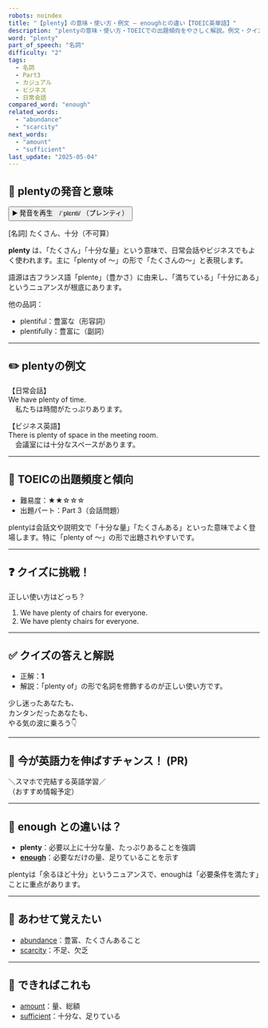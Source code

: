 ```yaml
---
robots: noindex
title: "【plenty】の意味・使い方・例文 ― enoughとの違い【TOEIC英単語】"
description: "plentyの意味・使い方・TOEICでの出題傾向をやさしく解説。例文・クイズ付きでenoughとの違いもわかりやすく学べます。"
word: "plenty"
part_of_speech: "名詞"
difficulty: "2"
tags:
  - 名詞
  - Part3
  - カジュアル
  - ビジネス
  - 日常会話
compared_word: "enough"
related_words:
  - "abundance"
  - "scarcity"
next_words:
  - "amount"
  - "sufficient"
last_update: "2025-05-04"
---
```


## 🔰 plentyの発音と意味

<button class="play-audio" onclick="playTTS('plenty')">
  <span class="play-audio-main">
    ▶️ 発音を再生　/ˈplɛnti/
  </span>
  <span class="play-audio-sub">
    （プレンティ）
  </span>
</button>

[名詞] たくさん、十分（不可算）

**plenty** は、「たくさん」「十分な量」という意味で、日常会話やビジネスでもよく使われます。主に「plenty of ～」の形で「たくさんの～」と表現します。

語源は古フランス語「plente」（豊かさ）に由来し、「満ちている」「十分にある」というニュアンスが根底にあります。

他の品詞：  
- plentiful：豊富な（形容詞）
- plentifully：豊富に（副詞）

---

## ✏️ plentyの例文

【日常会話】  
We have plenty of time.  
　私たちは時間がたっぷりあります。

【ビジネス英語】  
There is plenty of space in the meeting room.  
　会議室には十分なスペースがあります。

---

## 🎯 TOEICの出題頻度と傾向

- 難易度：★★☆☆☆
- 出題パート：Part 3（会話問題）

plentyは会話文や説明文で「十分な量」「たくさんある」といった意味でよく登場します。特に「plenty of ～」の形で出題されやすいです。

---

## ❓ クイズに挑戦！

正しい使い方はどっち？

1. We have plenty of chairs for everyone.  
2. We have plenty chairs for everyone.

---

## ✅ クイズの答えと解説

- 正解：**1**
- 解説：「plenty of」の形で名詞を修飾するのが正しい使い方です。

少し迷ったあなたも、  
カンタンだったあなたも、  
やる気の波に乗ろう👇️

---

## 🚀 今が英語力を伸ばすチャンス！ (PR)

<div class="info-center">
＼スマホで完結する英語学習／<br>  
（おすすめ情報予定）
</div>

---

## 🤔  enough との違いは？

- **plenty**：必要以上に十分な量、たっぷりあることを強調
- **[enough](/word/enough/)**：必要なだけの量、足りていることを示す

plentyは「余るほど十分」というニュアンスで、enoughは「必要条件を満たす」ことに重点があります。

---

## 🧩 あわせて覚えたい

- [abundance](/word/abundance/)：豊富、たくさんあること
- [scarcity](/word/scarcity/)：不足、欠乏

---

## 📖 できればこれも

- [amount](/word/amount/)：量、総額
- [sufficient](/word/sufficient/)：十分な、足りている

<!-- cvid: aid37_bid47 -->
